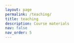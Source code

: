 ```yaml
---
layout: page
permalink: /teaching/
title: teaching
description: Course materials
nav: false
nav_order: 5
---
```


